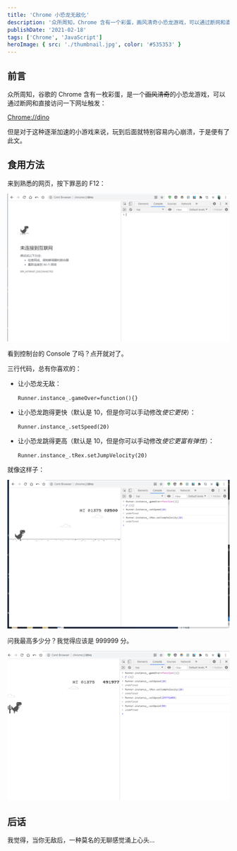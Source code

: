 ```yaml
---
title: 'Chrome 小恐龙无敌化'
description: '众所周知，Chrome 含有一个彩蛋，画风清奇小恐龙游戏，可以通过断网和直接访问一下网址触发。'
publishDate: '2021-02-18'
tags: ['Chrome', 'JavaScript']
heroImage: { src: './thumbnail.jpg', color: '#535353' }
---
```


## 前言

众所周知，谷歌的 Chrome 含有一枚彩蛋，是一个~~画风清奇~~的小恐龙游戏，可以通过断网和直接访问一下网址触发：

[Chrome://dino](chrome://dino/)

但是对于这种逐渐加速的小游戏来说，玩到后面就特别容易内心崩溃，于是便有了此文。

## 食用方法

来到熟悉的网页，按下罪恶的 F12：

![image](qyww7vej30vt0l7q40.jpg)

看到控制台的 Console 了吗？点开就对了。

三行代码，总有你喜欢的：

- 让小恐龙无敌：

  `Runner.instance_.gameOver=function(){}`

- 让小恐龙跑得更快（默认是 10，但是你可以手动修改*使它更快*）：

  `Runner.instance_.setSpeed(20)`

- 让小恐龙跳得更高（默认是 10，但是你可以手动修改*使它更富有弹性*）：

  `Runner.instance_.tRex.setJumpVelocity(20)`

就像这样子：

![image](ra5xeekj30w90lkjsy.jpg)

问我最高多少分？我觉得应该是 999999 分。

![本C的随手分数](rd4cvuej30vg0l43zl.jpg)

## 后话

我觉得，当你无敌后，一种莫名的无聊感觉涌上心头...
